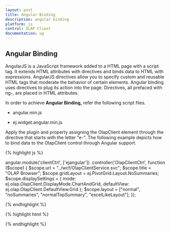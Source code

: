 ```yaml
---
layout: post
title: Angular-Binding
description: angular binding
platform: js
control: OLAP Client
documentation: ug
---
```


## Angular Binding

AngularJS is a JavaScript framework added to a HTML page with a script tag. It extends HTML attributes with directives and binds data to HTML with expressions. AngularJS directives allow you to specify custom and reusable HTML tags that moderate the behavior of certain elements. Angular binding uses directives to plug its action into the page. Directives, all prefaced with ng-, are placed in HTML attributes.

In order to achieve **Angular Binding,** refer the following script files.

* angular.min.js

* ej.widget.angular.min.js

Apply the plugin and property assigning the OlapClient element through the directive that starts with the letter "e-". The following example depicts how to bind data to the OlapClient control through Angular support.

{% highlight js %}

angular.module('clientCtrl', ['ejangular'])
            .controller('OlapClientCtrl', function ($scope) {
                $scope.url = "../wcf/OlapClientService.svc";
                $scope.title = "OLAP Browser";
                $scope.gridLayout =  ej.PivotGrid.Layout.NoSummaries;
                $scope.displaySettings = { mode: ej.olap.OlapClient.DisplayMode.ChartAndGrid,
                    defaultView: ej.olap.OlapClient.DefaultView.Grid
                };
                $scope.layout = ["normal", "noSummaries", "normalTopSummary", "excelLikeLayout"];
            });

{% endhighlight %}

{% highlight html %}

<div id="OlapClient" ej-olapclient e-url="url" e-title="title" e-gridlayout="gridLayout" e-displayoptions="displaySettings" e-chartload='setChartProperties' />

{% endhighlight %}



